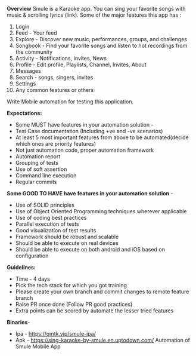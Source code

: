 **Overview**
Smule is a Karaoke app. You can sing your favorite songs with music & scrolling lyrics (link).  Some of the major features this app has : 
 1. Login
 2. Feed - Your feed
 3. Explore - Discover new music, performances, groups, and challenges
 4. Songbook - Find your favorite songs and listen to hot recordings from the    community
 5. Activity - Notifications, Invites, News
 6. Profile - Edit profile, Playlists, Channel, Invites, About
 7. Messages
 8. Search - songs, singers, invites
 9. Settings
 10. Any common features or others
 
Write Mobile automation for testing this application.
  
**Expectations:**
- Some MUST have features in your automation solution -
- Test Case documentation (Including +ve and -ve scenarios)
- At least 5 most important features from above to be automated(decide which ones are priority features) 
- Not just automation code, proper automation framework
- Automation report
- Grouping of tests
- Use of soft assertion
- Command line execution
- Regular commits

**Some GOOD TO HAVE have features in your automation solution** -
- Use of SOLID principles
- Use of Object Oriented Programming techniques wherever applicable
- Use of coding best practices
- Parallel execution of tests
- Good visualization of test results
- Framework should be robust and scalable
- Should be able to execute on real devices
- Should be able to execute on both android and iOS based on configuration

**Guidelines:**
- Time - 4 days
- Pick the tech stack for which you got training
- Please create your own branch and commit changes to remote feature branch
- Raise PR once done (Follow PR good practices)
- Extra points can be scored by automate the lesser tried features


**Binaries**-
- Ipa - https://omtk.vip/smule-ipa/
- Apk - https://sing-karaoke-by-smule.en.uptodown.com/
Automation of Smule Mobile App
